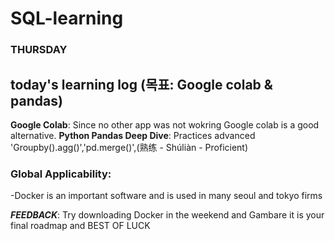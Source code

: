 # SQL-learning

### THURSDAY ###

## today's learning log (목표: Google colab & pandas)
**Google Colab**: Since no other app was not wokring Google colab is a good alternative.
**Python Pandas Deep Dive**: Practices advanced 'Groupby().agg()','pd.merge()',(熟练 - Shúliàn - Proficient)
###  Global Applicability:
-Docker is an important software and is used in many seoul and tokyo firms

***FEEDBACK***:
Try downloading Docker in the weekend and Gambare it is your final roadmap and BEST OF LUCK

